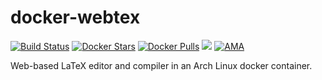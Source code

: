# docker-webtex
[![Build Status](https://travis-ci.org/trileg/docker-webtex.svg?branch=master)](https://travis-ci.org/trileg/docker-webtex)
[![Docker Stars](https://img.shields.io/docker/stars/trileg/docker-webtex.svg?maxAge=2592000)](https://hub.docker.com/r/trileg/docker-webtex/)
[![Docker Pulls](https://img.shields.io/docker/pulls/trileg/docker-webtex.svg?maxAge=2592000)](https://hub.docker.com/r/trileg/docker-webtex/)
[![](https://imagelayers.io/badge/trileg/docker-webtex:latest.svg)](https://imagelayers.io/?images=trileg/docker-webtex:latest 'Get your own badge on imagelayers.io')
[![AMA](https://img.shields.io/badge/ask%20me-anything-0e7fc0.svg)](https://github.com/trileg/ama)

Web-based LaTeX editor and compiler in an Arch Linux docker container.
